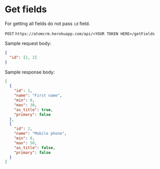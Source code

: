 # Get fields

For getting all fields do not pass `id` field.

`POST` `https://atomcrm.herokuapp.com/api/<YOUR TOKEN HERE>/getFields`

Sample request body:
```json
{
  "id": [1, 2]
}
```

Sample response body:
```json
[
  {
    "id": 1,
    "name": "First name",
    "min": 0,
    "max": 30,
    "as_title": true,
    "primary": false
  },
  {
    "id": 2,
    "name": "Mobile phone",
    "min": 0,
    "max": 50,
    "as_title": false,
    "primary": false
  }
]
```